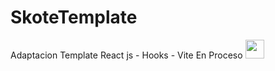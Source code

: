 # SkoteTemplate
Adaptacion Template React js - Hooks - Vite En Proceso <img src="https://media.giphy.com/media/WUlplcMpOCEmTGBtBW/giphy.gif" width="30">
